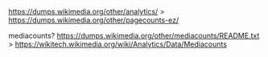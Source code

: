 https://dumps.wikimedia.org/other/analytics/ > https://dumps.wikimedia.org/other/pagecounts-ez/

mediacounts? https://dumps.wikimedia.org/other/mediacounts/README.txt > https://wikitech.wikimedia.org/wiki/Analytics/Data/Mediacounts
